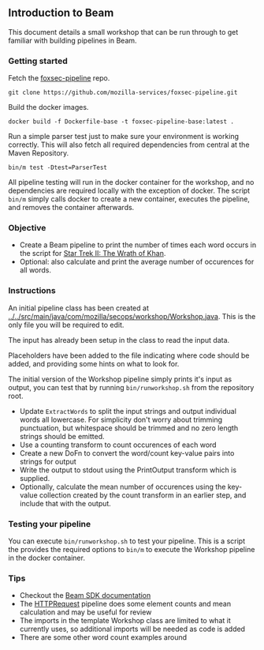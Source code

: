 ## Introduction to Beam

This document details a small workshop that can be run through to get familiar with building
pipelines in Beam.

### Getting started

Fetch the [foxsec-pipeline](https://github.com/mozilla-services/foxsec-pipeline) repo.

```
git clone https://github.com/mozilla-services/foxsec-pipeline.git
```

Build the docker images.

```
docker build -f Dockerfile-base -t foxsec-pipeline-base:latest .
```

Run a simple parser test just to make sure your environment is working correctly. This will also
fetch all required dependencies from central at the Maven Repository.

```
bin/m test -Dtest=ParserTest
```

All pipeline testing will run in the docker container for the workshop, and no dependencies
are required locally with the exception of docker. The script `bin/m` simply calls docker
to create a new container, executes the pipeline, and removes the container afterwards.

### Objective

* Create a Beam pipeline to print the number of times each word occurs in the script for [Star Trek II: The Wrath of Khan](https://www.imdb.com/title/tt0084726/).
* Optional: also calculate and print the average number of occurences for all words.

### Instructions

An initial pipeline class has been created at [../../src/main/java/com/mozilla/secops/workshop/Workshop.java](../../src/main/java/com/mozilla/secops/workshop/Workshop.java). This is the only file you will be required to edit.

The input has already been setup in the class to read the input data.

Placeholders have been added to the file indicating where code should be added, and providing some
hints on what to look for.

The initial version of the Workshop pipeline simply prints it's input as output, you can test that by running
`bin/runworkshop.sh` from the repository root.

* Update `ExtractWords` to split the input strings and output individual words all lowercase. For simplicity don't worry about trimming punctuation, but whitespace should be trimmed and no zero length strings should be emitted.
* Use a counting transform to count occurences of each word
* Create a new DoFn to convert the word/count key-value pairs into strings for output
* Write the output to stdout using the PrintOutput transform which is supplied.
* Optionally, calculate the mean number of occurences using the key-value collection created by the count transform in an earlier step, and include that with the output.

### Testing your pipeline

You can execute `bin/runworkshop.sh` to test your pipeline. This is a script the provides the required
options to `bin/m` to execute the Workshop pipeline in the docker container.

### Tips

* Checkout the [Beam SDK documentation](https://beam.apache.org/releases/javadoc/2.8.0/)
* The [HTTPRequest](https://github.com/mozilla-services/foxsec-pipeline/blob/master/src/main/java/com/mozilla/secops/httprequest/HTTPRequest.java) pipeline does some element counts and mean calculation and may be useful for review
* The imports in the template Workshop class are limited to what it currently uses, so additional imports will be needed as code is added
* There are some other word count examples around
